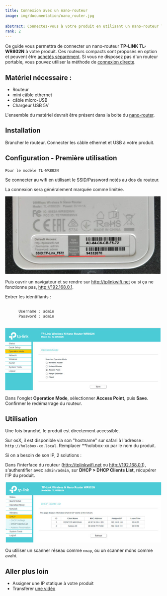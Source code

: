 ```yaml
---
title: Connexion avec un nano-routeur
image: img/documentation/nano_router.jpg

abstract: Connectez-vous à votre produit en utilisant un nano-routeur TP Link
rank: 2
---
```



Ce guide vous permettra de connecter un nano-routeur **TP-LINK TL-WR802N** à votre produit. Ces routeurs compacts sont proposés en option et peuvent être <a href="/fr/store/router">achetés séparément</a>. Si vous ne disposez pas d'un routeur portable, vous pouvez utiliser la méthode de [connexion directe](connect-direct-windows).

## Matériel nécessaire :

- Routeur
- mini câble ethernet
- câble micro-USB
- Chargeur USB 5V

L'ensemble du matériel devrait être présent dans la boite du [nano-router](/fr/store/router).

## Installation

Brancher le routeur. Connecter les câble ethernet et USB à votre produit.

## Configuration - Première utilisation

<div class="row">
  <div class="col-12 col-md-6">
    <code>Pour le modèle TL-WR802N</code>
    <p>Se connecter au wifi en utilisant le SSID/Password notés au dos du routeur.</p>
    <p>La connexion sera généralement marquée comme limitée.</p>
  </div>
  <div class="col-12 col-md-6">
    <img class="img-fluid" src="/static/img/documentation/how-to/router_back.jpg" alt="dos d'un routeur TP-Link">
  </div>
</div>

<div class="row">
  <div class="col-12 col-md-6">
    <p>Puis ouvrir un navigateur et se rendre sur <a href="http://tplinkwifi.net">http://tplinkwifi.net</a> ou si ça ne fonctionne pas, <a href="http://192.168.0.1">http://192.168.0.1</a>.</p>
    <p>
      Entrer les identifiants : 
      <pre><code>
      Username : admin
      Password : admin
      </code></pre>
    </p>
  </div>
  <div class="col-12 col-md-6">
    <img class="img-fluid" src="/static/img/documentation/how-to/tp-link_1.jpg" alt="intereface d'administration du routeur">
  </div>
</div>

Dans l'onglet **Operation Mode**, sélectionner **Access Point**, puis **Save**. Confirmer le redémarrage du routeur.


## Utilisation

Une fois branché, le produit est directement accessible.

Sur osX, il est disponible via son "hostname" sur safari à l'adresse : `http://holobox-xx.local`. Remplacer **holobox-xx par le nom du produit.

Si on a besoin de son IP, 2 solutions :

Dans l'interface du routeur (http://tplinkwifi.net ou http://192.168.0.1), s'authentifier avec `admin/admin`, sur **DHCP > DHCP Clients List**, récupérer l'IP du produit.

<center>
    <img class="img-fluid" src="/static/img/documentation/how-to/tp-link_2.jpg" alt="interface d'administration du routeur"/>
</center>

Ou utiliser un scanner réseau comme `nmap`, ou un scanner mdns comme avahi.


## Aller plus loin

- Assigner une IP statique à votre produit
- Transférer [une vidéo](/dev/fr/tutorials/media-transfer)